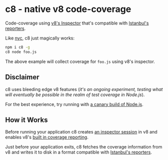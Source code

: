 # c8 - native v8 code-coverage

Code-coverage using [v8's Inspector](https://nodejs.org/dist/latest-v8.x/docs/api/inspector.html)
that's compatible with [Istanbul's reporters](https://istanbul.js.org/docs/advanced/alternative-reporters/).

Like [nyc](https://github.com/istanbuljs/nyc), c8 just magically works:

```bash
npm i c8 -g
c8 node foo.js
```

The above example will collect coverage for `foo.js` using v8's inspector.

## Disclaimer

c8 uses bleeding edge v8 features (_it's an ongoing experiment, testing
what will eventually be possible in the realm of test coverage in Node.js_).

For the best experience, try running with [a canary build of Node.js](https://github.com/v8/node).

## How it Works

Before running your application c8 creates [an inspector session](https://nodejs.org/api/inspector.html) in v8 and enables v8's
[built in coverage reporting](https://v8project.blogspot.com/2017/12/javascript-code-coverage.html).

Just before your application exits, c8 fetches the coverage information from
v8 and writes it to disk in a format compatible with
[Istanbul's reporters](https://istanbul.js.org/).